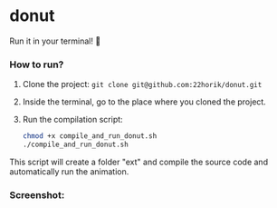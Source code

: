 # donut

Run it in your terminal! 🍩

### How to run?

1. Clone the project: `git clone git@github.com:22horik/donut.git`

2. Inside the terminal, go to the place where you cloned the project.

3. Run the compilation script:

   ```bash
   chmod +x compile_and_run_donut.sh
   ./compile_and_run_donut.sh
   ```

This script will create a folder "ext" and compile the source code and automatically run the animation.

### Screenshot:

